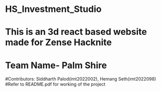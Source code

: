 # HS_Investment_Studio
# This is an 3d react based website made for Zense Hacknite
# Team Name- Palm Shire 
#Contributors: Siddharth Palod(imt2022002), Hemang Seth(imt2022098)
#Refer to README.pdf for working of the project
